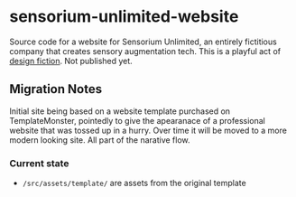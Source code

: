 # sensorium-unlimited-website 

Source code for a website for Sensorium Unlimited, an entirely fictitious company that creates sensory augmentation tech.
This is a playful act of [design fiction](https://en.wikipedia.org/wiki/Design_fiction). Not published yet.

## Migration Notes

Initial site being based on a website template purchased on TemplateMonster, pointedly to give the apearanace of a professional website
that was tossed up in a hurry. Over time it will be moved to a more modern looking site. All part of the narative flow.

### Current state
- `/src/assets/template/` are assets from the original template
